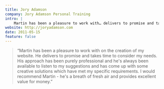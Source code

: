 ```yaml
---
title: Jory Adamson
company: Jory Adamson Personal Training
intro: |
    Martin has been a pleasure to work with… delivers to promise and takes time to consider my needs.
website: http://joryadamson.com
date: 2011-05-15
feature: false
---
```


> “Martin has been a pleasure to work with on the creation of my website. He delivers to promise and takes time to consider my needs. His approach has been purely professional and he's always been available to listen to my suggestions and has come up with some creative solutions which have met my specific requirements. I would recommend Martin - he's a breath of fresh air and provides excellent value for money.”

